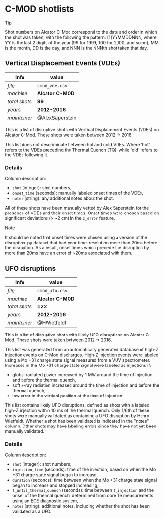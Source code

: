 
# C-MOD shotlists

> [!TIP]
> Shot numbers on Alcator C-Mod correspond to the date and order in which the shot was taken, with the following the pattern: [1]YYMMDDNNN, where YY is the last 2 digits of the year (99 for 1999, 100 for 2000, and so on), MM is the month, DD is the day, and NNN is the NNNth shot taken that day.

## Vertical Displacement Events (VDEs)

info|value
-|-
_file_ | `cmod_vde.csv`
_machine_ | **Alcator C-MOD**
_total shots_ | **99**
_years_ | **2012-2016**
_maintainer_ | @AlexSaperstein

This is a list of disruptive shots with Vertical Displacement Events (VDEs) on Alcator C-Mod.
These shots were taken between 2012 -> 2016.

This list does not descriminate between hot and cold VDEs.
Where 'hot' refers to the VDEs preceding the Thermal Quench (TQ), while 'old' refers to the VDEs following it.

### Details

Column description:
- `shot` (integer): shot numbers,
- `onset_time` (seconds): manually labeled onset times of the VDEs,
- `notes` (string): any additional notes about the shot.

All of these shots have been manually vetted by Alex Saperstein for the presence of VDEs and their onset times.
Onset times were chosen based on significant deviations (> ~2 cm) in the `z_error` feature.

> [!NOTE]
> It should be noted that onset times were chosen using a version of the disruption-py dataset that had poor time-resolution more than 20ms before the disruption.
> As a result, onset times which precede the disruption by more than 20ms have an error of ~20ms associated with them.

## UFO disruptions

info|value
-|-
_file_ | `cmod_ufo.csv`
_machine_ | **Alcator C-MOD**
_total shots_ | **122**
_years_ | **2012-2016**
_maintainer_ | @HWietfeldt

This is a list of disruptive shots with likely UFO disruptions on Alcator C-Mod.
These shots were taken between 2012 -> 2016.

This list was generated from an automatically generated database of high-Z injection events on C-Mod discharges.
High-Z injection events were labeled using a Mo +31 charge state signal measured from a VUV spectrometer.
Increases in the Mo +31 charge state signal were labeled as injections if:
- global radiated power increased by 1 MW around the time of injection and before the thermal quench,
- soft x-ray radiation increased around the time of injection and before the thermal quench,
- low error in the vertical position at the time of injection.

This list contains likely UFO disruptions, defined as shots with a labeled high-Z injection within 10 ms of the thermal quench.
Only 1/6th of these shots were manually validated as containing a UFO disruption by Henry Wietfeldt.
Whether a shot has been validated is indicated in the "notes" column.
Other shots may have labeling errors since they have not yet been manually validated.

### Details

Column description:
- `shot` (integer): shot numbers,
- `injection_time` (seconds): time of the injection, based on when the Mo +31 charge state signal began to increase,
- `duration` (seconds): time between when the Mo +31 charge state signal began to increase and stopped increasing,
- `t_until_thermal_quench` (seconds): time between `t_injection` and the onset of the thermal quench, determined from core Te measurements using an ECE diagnostic system,
- `notes` (string): additional notes, including whether the shot has been validated as a UFO.
